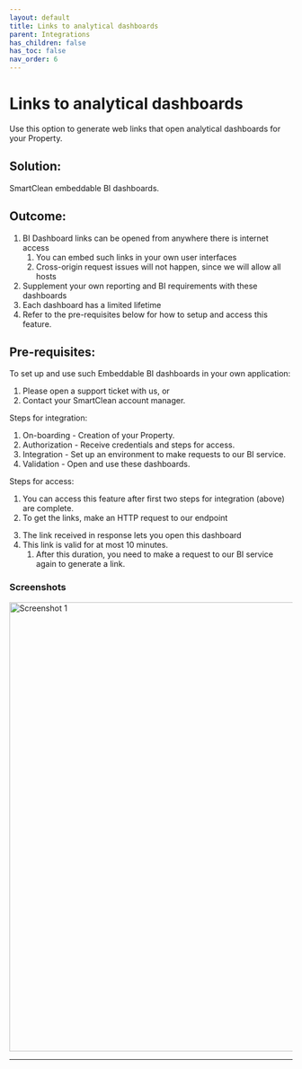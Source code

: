 ```yaml
---
layout: default
title: Links to analytical dashboards
parent: Integrations
has_children: false
has_toc: false
nav_order: 6
---
```


# Links to analytical dashboards
Use this option to generate web links that open analytical dashboards for your Property.

## Solution:
SmartClean embeddable BI dashboards.

## Outcome:
1. BI Dashboard links can be opened from anywhere there is internet access 
   1. You can embed such links in your own user interfaces
   2. Cross-origin request issues will not happen, since we will allow all hosts
2. Supplement your own reporting and BI requirements with these dashboards 
3. Each dashboard has a limited lifetime 
4. Refer to the pre-requisites below for how to setup and access this feature.

## Pre-requisites:

To set up and use such Embeddable BI dashboards in your own application:
1. Please open a support ticket with us, or
2. Contact your SmartClean account manager.

Steps for integration:
1. On-boarding - Creation of your Property.
2. Authorization - Receive credentials and steps for access.
3. Integration - Set up an environment to make requests to our BI service.
4. Validation - Open and use these dashboards.

Steps for access:
1. You can access this feature after first two steps for integration (above) are complete.
2. To get the links, make an HTTP request to our endpoint

[comment]: <> (   1. Alternatively, use our SDK for Java or Python to make this request)

[comment]: <> (This request needs to be updated and refined before being added to SDK)

[comment]: <> (For users this will rather go in API docs - i.e., Activate this API and fulfil the quota for access)

3. The link received in response lets you open this dashboard
4. This link is valid for at most 10 minutes. 
   1. After this duration, you need to make a request to our BI service again to generate a link.

### Screenshots

[comment]: <> (TODO - Please add screenshots)

<img alt="Screenshot 1" src="https://www.smartclean.io/matrix/images/commandCentre/commCentre1.png" width="800"/>

---
